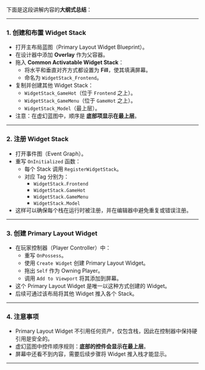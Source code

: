 下面是这段讲解内容的**大纲式总结**：

------

### 1. 创建和布置 Widget Stack

- 打开主布局蓝图（Primary Layout Widget Blueprint）。
- 在设计器中添加 **Overlay** 作为父容器。
- 拖入 **Common Activatable Widget Stack**：
  - 将水平和垂直对齐方式都设置为 **Fill**，使其填满屏幕。
  - 命名为 `WidgetStack_Frontend`。
- 复制并创建其他 Widget Stack：
  - `WidgetStack_GameHot`（位于 `Frontend` 之上）。
  - `WidgetStack_GameMenu`（位于 `GameHot` 之上）。
  - `WidgetStack_Model`（最上层）。
- 注意：在虚幻蓝图中，顺序是 **底部项显示在最上层**。

------

### 2. 注册 Widget Stack

- 打开事件图（Event Graph）。
- 重写 `OnInitialized` 函数：
  - 每个 Stack 调用 `RegisterWidgetStack`。
  - 对应 Tag 分别为：
    - `WidgetStack.Frontend`
    - `WidgetStack.GameHot`
    - `WidgetStack.GameMenu`
    - `WidgetStack.Model`
- 这样可以确保每个栈在运行时被注册，并在编辑器中避免重复或错误注册。

------

### 3. 创建 Primary Layout Widget

- 在玩家控制器（Player Controller）中：
  - 重写 `OnPossess`。
  - 使用 `Create Widget` 创建 Primary Layout Widget。
  - 拖出 `Self` 作为 Owning Player。
  - 调用 `Add to Viewport` 将其添加到屏幕。
- 这个 Primary Layout Widget 是唯一以这种方式创建的 Widget。
- 后续可通过该布局将其他 Widget 推入各个 Stack。

------

### 4. 注意事项

- Primary Layout Widget 不引用任何资产，仅包含栈，因此在控制器中保持硬引用是安全的。
- 虚幻蓝图中控件顺序规则：**底部的控件会显示在最上层**。
- 屏幕中还看不到内容，需要后续步骤将 Widget 推入栈才能显示。

------

